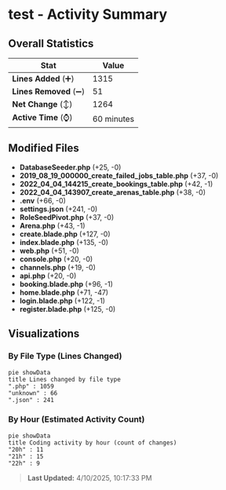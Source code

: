 # test - Activity Summary 

## Overall Statistics

| Stat                   | Value                                                             |
| ---------------------- | ----------------------------------------------------------------- |
| **Lines Added** (➕)   | 1315                                          |
| **Lines Removed** (➖) | 51                                        |
| **Net Change** (↕)    | 1264                |
| **Active Time** (⌚)   | 60 minutes |


## Modified Files
- **DatabaseSeeder.php** (+25, -0)
- **2019_08_19_000000_create_failed_jobs_table.php** (+37, -0)
- **2022_04_04_144215_create_bookings_table.php** (+42, -1)
- **2022_04_04_143907_create_arenas_table.php** (+38, -0)
- **.env** (+66, -0)
- **settings.json** (+241, -0)
- **RoleSeedPivot.php** (+37, -0)
- **Arena.php** (+43, -1)
- **create.blade.php** (+127, -0)
- **index.blade.php** (+135, -0)
- **web.php** (+51, -0)
- **console.php** (+20, -0)
- **channels.php** (+19, -0)
- **api.php** (+20, -0)
- **booking.blade.php** (+96, -1)
- **home.blade.php** (+71, -47)
- **login.blade.php** (+122, -1)
- **register.blade.php** (+125, -0)

## Visualizations

### By File Type (Lines Changed)

```mermaid
pie showData
title Lines changed by file type
".php" : 1059
"unknown" : 66
".json" : 241
```

### By Hour (Estimated Activity Count)

```mermaid
pie showData
title Coding activity by hour (count of changes)
"20h" : 11
"21h" : 15
"22h" : 9
```


> **Last Updated:** 4/10/2025, 10:17:33 PM